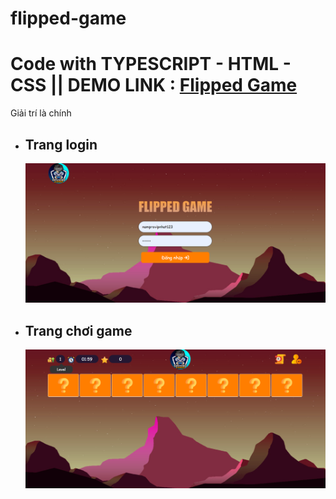 # flipped-game

<h1>Code with TYPESCRIPT - HTML - CSS || DEMO LINK : <a href="https://latthe.namph.tech/" target="_blank">Flipped Game</a></h1>
<p>Giải trí là chính</p>
<ul>
  <li>
    <h2>Trang login</h2>
    <img src="/image/logo.png"/>
  </li>
  <li>
     <h2>Trang chơi game</h2>
     <img src="/image/latthe1.png"/>
   </li>
</ul>
